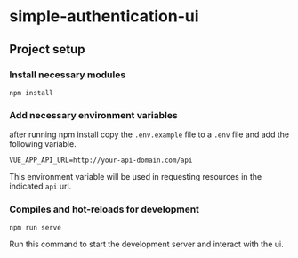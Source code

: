 # simple-authentication-ui

## Project setup



### Install necessary modules

```
npm install
```

### Add necessary environment variables

after running npm install copy the `.env.example` file to a `.env` file and add the following variable.

```
VUE_APP_API_URL=http://your-api-domain.com/api
```

This environment variable will be used in requesting resources in the indicated `api` url.



### Compiles and hot-reloads for development
```
npm run serve
```

Run this command to start the development server and interact with the ui.